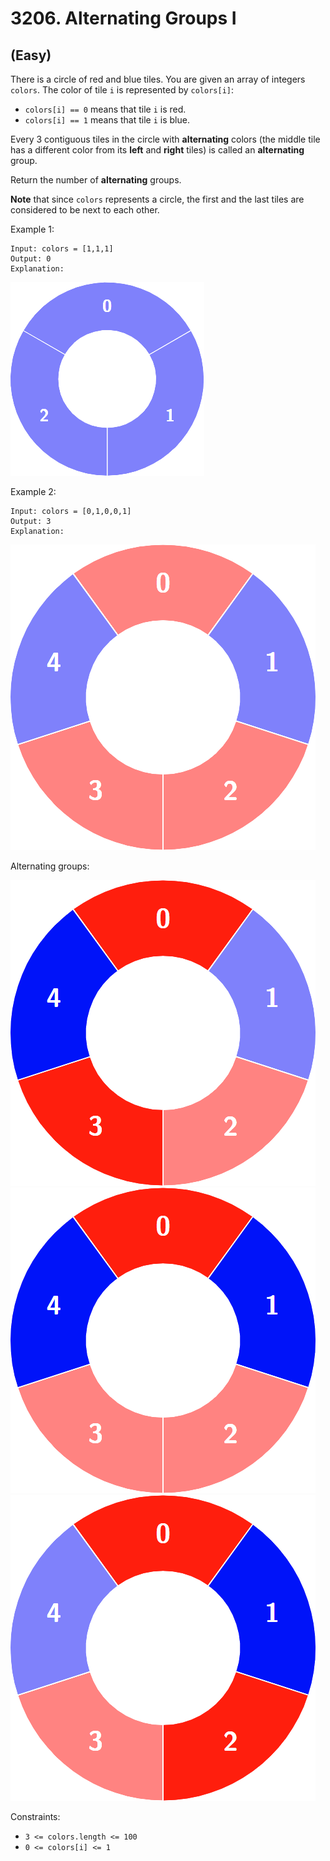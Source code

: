 # 3206. Alternating Groups I
## (Easy)

There is a circle of red and blue tiles. You are given an array of integers `colors`. The color of tile `i` is represented by `colors[i]`:

- `colors[i] == 0` means that tile `i` is red.
- `colors[i] == 1` means that tile `i` is blue.

Every 3 contiguous tiles in the circle with **alternating** colors (the middle tile has a different color from its **left** and **right** tiles) is called an **alternating** group.

Return the number of **alternating** groups.

**Note** that since `colors` represents a circle, the first and the last tiles are considered to be next to each other.
 

Example 1:

```
Input: colors = [1,1,1]
Output: 0
Explanation:
```

![alt text](image.png)

Example 2:

```
Input: colors = [0,1,0,0,1]
Output: 3
Explanation:
```

![alt text](image-1.png)

Alternating groups:

![alt text](image-2.png)
![alt text](image-3.png)
![alt text](image-4.png)

Constraints:

- `3 <= colors.length <= 100`
- `0 <= colors[i] <= 1`